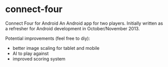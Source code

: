 connect-four
============

Connect Four for Android
An Android app for two players. 
Initially written as a refresher for Android development in October/November 2013.

Potential improvements (feel free to diy):
* better image scaling for tablet and mobile
* AI to play against
* improved scoring system
